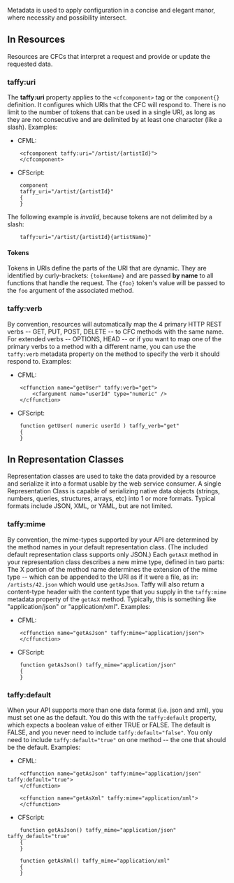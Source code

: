 Metadata is used to apply configuration in a concise and elegant manor, where necessity and possibility intersect.

## In Resources

Resources are CFCs that interpret a request and provide or update the requested data.

### taffy:uri

The **taffy:uri** property applies to the `<cfcomponent>` tag or the `component{}` definition. It configures which URIs that the CFC will respond to. There is no limit to the number of tokens that can be used in a single URI, as long as they are not consecutive and are delimited by at least one character (like a slash). Examples:

* CFML:
```
	<cfcomponent taffy:uri="/artist/{artistId}">
	</cfcomponent>
```

* CFScript:
```
	component 
	taffy_uri="/artist/{artistId}"
	{
	}
```


The following example is _invalid_, because tokens are not delimited by a slash:<br/>
```
	taffy:uri="/artist/{artistId}{artistName}"
```


#### Tokens

Tokens in URIs define the parts of the URI that are dynamic. They are identified by curly-brackets: `{tokenName}` and are passed **by name** to all functions that handle the request. The `{foo}` token's value will be passed to the `foo` argument of the associated method.

### taffy:verb

By convention, resources will automatically map the 4 primary HTTP REST verbs -- GET, PUT, POST, DELETE -- to CFC methods with the same name. For extended verbs -- OPTIONS, HEAD -- or if you want to map one of the primary verbs to a method with a different name, you can use the `taffy:verb` metadata property on the method to specify the verb it should respond to. Examples:

* CFML:
```
	<cffunction name="getUser" taffy:verb="get">
	    <cfargument name="userId" type="numeric" />
	</cffunction>
```

* CFScript:
```
	function getUser( numeric userId ) taffy_verb="get"
	{
	}
```

## In Representation Classes

Representation classes are used to take the data provided by a resource and serialize it into a format usable by the web service consumer. A single Representation Class is capable of serializing native data objects (strings, numbers, queries, structures, arrays, etc) into 1 or more formats. Typical formats include JSON, XML, or YAML, but are not limited.

### taffy:mime

By convention, the mime-types supported by your API are determined by the method names in your default representation class. (The included default representation class supports only JSON.) Each `getAsX` method in your representation class describes a new mime type, defined in two parts: The X portion of the method name determines the extension of the mime type -- which can be appended to the URI as if it were a file, as in: `/artists/42.json` which would use `getAsJson`. Taffy will also return a content-type header with the content type that you supply in the `taffy:mime` metadata property of the `getAsX` method. Typically, this is something like "application/json" or "application/xml". Examples:

* CFML:
```
	<cffunction name="getAsJson" taffy:mime="application/json">
	</cffunction>
```

* CFScript:
```
	function getAsJson() taffy_mime="application/json"
	{
	}
```

### taffy:default

When your API supports more than one data format (i.e. json and xml), you must set one as the default. You do this with the `taffy:default` property, which expects a boolean value of either TRUE or FALSE. The default is FALSE, and you never need to include `taffy:default="false"`. You only need to include `taffy:default="true"` on one method -- the one that should be the default. Examples:

* CFML:
```
	<cffunction name="getAsJson" taffy:mime="application/json" taffy:default="true">
	</cffunction>

	<cffunction name="getAsXml" taffy:mime="application/xml">
	</cffunction>
```

* CFScript:
```
	function getAsJson() taffy_mime="application/json" taffy_default="true"
	{
	}

	function getAsXml() taffy_mime="application/xml"
	{
	}
```
